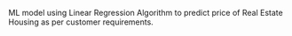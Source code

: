 ML model using Linear Regression Algorithm to predict price of Real Estate Housing as per customer requirements.
